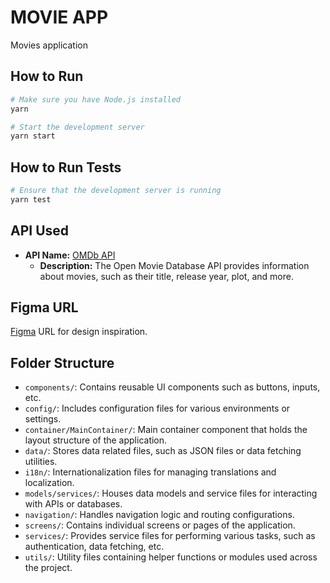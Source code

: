# MOVIE APP

Movies application

## How to Run

```bash
# Make sure you have Node.js installed
yarn 

# Start the development server
yarn start
```

## How to Run Tests

```bash
# Ensure that the development server is running
yarn test
```

## API Used

- **API Name:** [OMDb API](http://www.omdbapi.com)
  - **Description:** The Open Movie Database API provides information about movies, such as their title, release year, plot, and more.

## Figma URL

[Figma](https://www.figma.com/community/file/1097418400472836927/movie-mobile-app-for-virtual-reality-app-ui?searchSessionId=lx09d32u-8wg9o9uidf) URL for design inspiration.

## Folder Structure

- `components/`: Contains reusable UI components such as buttons, inputs, etc.
- `config/`: Includes configuration files for various environments or settings.
- `container/MainContainer/`: Main container component that holds the layout structure of the application.
- `data/`: Stores data related files, such as JSON files or data fetching utilities.
- `i18n/`: Internationalization files for managing translations and localization.
- `models/services/`: Houses data models and service files for interacting with APIs or databases.
- `navigation/`: Handles navigation logic and routing configurations.
- `screens/`: Contains individual screens or pages of the application.
- `services/`: Provides service files for performing various tasks, such as authentication, data fetching, etc.
- `utils/`: Utility files containing helper functions or modules used across the project.
